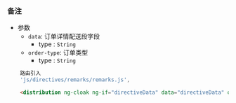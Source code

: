 ### 备注

- 参数
    - `data`: 订单详情配送段字段
        * type : `String`
    - `order-type`: 订单类型
        * type : `String`
```JavaScript
    路由引入
    'js/directives/remarks/remarks.js',
```
```html
    <distribution ng-cloak ng-if="directiveData" data="directiveData" order-type="orderType"></distribution>
```
